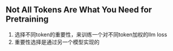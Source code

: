 ## Not All Tokens Are What You Need for Pretraining
1. 选择不同token的重要性，来训练一个对不同token加权的llm loss
2. 重要性选择是通过另一个模型实现的